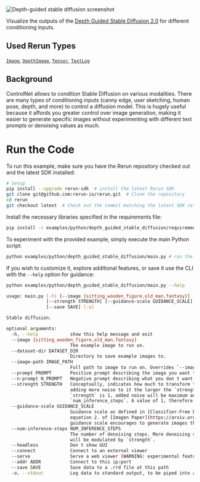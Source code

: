<!--[metadata]
title = "Depth Guided Stable Diffusion"
tags = ["2D", "depth", "huggingface", "stable-diffusion", "tensor", "text"]
thumbnail = "https://static.rerun.io/depth_guided_stable_diffusion/a85516aba09f72649517891d767e15383ce7f4ea/480w.png"
thumbnail_dimensions = [480, 253]
channel = "nightly"
-->


<picture>
  <source media="(max-width: 480px)" srcset="https://static.rerun.io/depth_guided_stable_diffusion/a85516aba09f72649517891d767e15383ce7f4ea/480w.png">
  <source media="(max-width: 768px)" srcset="https://static.rerun.io/depth_guided_stable_diffusion/a85516aba09f72649517891d767e15383ce7f4ea/768w.png">
  <source media="(max-width: 1024px)" srcset="https://static.rerun.io/depth_guided_stable_diffusion/a85516aba09f72649517891d767e15383ce7f4ea/1024w.png">
  <source media="(max-width: 1200px)" srcset="https://static.rerun.io/depth_guided_stable_diffusion/a85516aba09f72649517891d767e15383ce7f4ea/1200w.png">
  <img src="https://static.rerun.io/depth_guided_stable_diffusion/a85516aba09f72649517891d767e15383ce7f4ea/full.png" alt="Depth-guided stable diffusion screenshot">
</picture>

Visualize the outputs of the [Depth Guided Stable Diffusion 2.0](https://github.com/Stability-AI/stablediffusion) for different conditioning inputs.


## Used Rerun Types
[`Image`](https://www.rerun.io/docs/reference/types/archetypes/image), [`DepthImage`](https://www.rerun.io/docs/reference/types/archetypes/depth_image), [`Tensor`](https://www.rerun.io/docs/reference/types/archetypes/tensor), [`TextLog`](https://www.rerun.io/docs/reference/types/archetypes/text_log)

## Background

ControlNet allows to condition Stable Diffusion on various modalities. 
There are many types of conditioning inputs (canny edge, user sketching, human pose, depth, and more) to control a diffusion model.
This is hugely useful because it affords you greater control over image generation, making it easier to generate specific images without experimenting with different text prompts or denoising values as much.

# Run the Code

To run this example, make sure you have the Rerun repository checked out and the latest SDK installed:
```bash
# Setup
pip install --upgrade rerun-sdk  # install the latest Rerun SDK
git clone git@github.com:rerun-io/rerun.git  # Clone the repository
cd rerun
git checkout latest  # Check out the commit matching the latest SDK release
```

Install the necessary libraries specified in the requirements file:
```bash
pip install -r examples/python/depth_guided_stable_diffusion/requirements.txt
```
To experiment with the provided example, simply execute the main Python script:
```bash
python examples/python/depth_guided_stable_diffusion/main.py # run the example
```

If you wish to customize it, explore additional features, or save it use the CLI with the `--help` option for guidance:

```bash
python examples/python/depth_guided_stable_diffusion/main.py --help

usage: main.py [-h] [--image {sitting_wooden_figure,old_man,fantasy}] [--dataset-dir DATASET_DIR] [--image-path IMAGE_PATH] [--prompt PROMPT] [--n-prompt N_PROMPT]
               [--strength STRENGTH] [--guidance-scale GUIDANCE_SCALE] [--num-inference-steps NUM_INFERENCE_STEPS] [--headless] [--connect] [--serve] [--addr ADDR]
               [--save SAVE] [-o]

Stable diffusion.

optional arguments:
  -h, --help            show this help message and exit
  --image {sitting_wooden_figure,old_man,fantasy}
                        The example image to run on.
  --dataset-dir DATASET_DIR
                        Directory to save example images to.
  --image-path IMAGE_PATH
                        Full path to image to run on. Overrides `--image`.
  --prompt PROMPT       Positive prompt describing the image you want to generate.
  --n-prompt N_PROMPT   Negative prompt describing what you don t want in the image you generate.
  --strength STRENGTH   Conceptually, indicates how much to transform the reference `image`. Must be between 0 and 1. `image` will be used as a starting point,
                        adding more noise to it the larger the `strength`. The number of denoising steps depends on the amount of noise initially added. When
                        `strength` is 1, added noise will be maximum and the denoising process will run for the full number of iterations specified in
                        `num_inference_steps`. A value of 1, therefore, essentially ignores `image`.
  --guidance-scale GUIDANCE_SCALE
                        Guidance scale as defined in [Classifier-Free Diffusion Guidance](https://arxiv.org/abs/2207.12598). `guidance_scale` is defined as `w` of
                        equation 2. of [Imagen Paper](https://arxiv.org/pdf/2205.11487.pdf). Guidance scale is enabled by setting `guidance_scale > 1`. Higher
                        guidance scale encourages to generate images that are closely linked to the text `prompt`, usually at the expense of lower image quality.
  --num-inference-steps NUM_INFERENCE_STEPS
                        The number of denoising steps. More denoising steps usually lead to a higher quality image at the expense of slower inference. This parameter
                        will be modulated by `strength`.
  --headless            Don t show GUI
  --connect             Connect to an external viewer
  --serve               Serve a web viewer (WARNING: experimental feature)
  --addr ADDR           Connect to this ip:port
  --save SAVE           Save data to a .rrd file at this path
  -o, --stdout          Log data to standard output, to be piped into a Rerun Viewer

```

